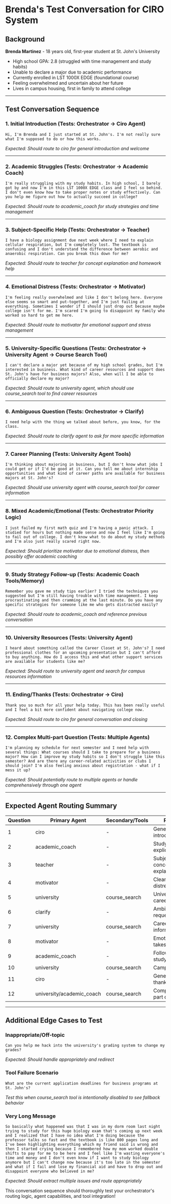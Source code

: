 # Brenda's Test Conversation for CIRO System

## Background
**Brenda Martinez** - 18 years old, first-year student at St. John's University
- High school GPA: 2.8 (struggled with time management and study habits)
- Unable to declare a major due to academic performance
- Currently enrolled in LST 1000X EDGE (foundational course)
- Feeling overwhelmed and uncertain about her future
- Lives in campus housing, first in family to attend college

---

## Test Conversation Sequence

### 1. **Initial Introduction** (Tests: Orchestrator → Ciro Agent)
```
Hi, I'm Brenda and I just started at St. John's. I'm not really sure what I'm supposed to do or how this works.
```
*Expected: Should route to ciro for general introduction and welcome*

---

### 2. **Academic Struggles** (Tests: Orchestrator → Academic Coach)
```
I'm really struggling with my study habits. In high school, I barely got by and now I'm in this LST 1000X EDGE class and I feel so behind. I don't even know how to take proper notes or study effectively. Can you help me figure out how to actually succeed in college?
```
*Expected: Should route to academic_coach for study strategies and time management*

---

### 3. **Subject-Specific Help** (Tests: Orchestrator → Teacher)
```
I have a biology assignment due next week where I need to explain cellular respiration, but I'm completely lost. The textbook is confusing and I don't understand the difference between aerobic and anaerobic respiration. Can you break this down for me?
```
*Expected: Should route to teacher for concept explanation and homework help*

---

### 4. **Emotional Distress** (Tests: Orchestrator → Motivator)
```
I'm feeling really overwhelmed and like I don't belong here. Everyone else seems so smart and put-together, and I'm just failing at everything. Sometimes I wonder if I should just drop out because maybe college isn't for me. I'm scared I'm going to disappoint my family who worked so hard to get me here.
```
*Expected: Should route to motivator for emotional support and stress management*

---

### 5. **University-Specific Questions** (Tests: Orchestrator → University Agent → Course Search Tool)
```
I can't declare a major yet because of my high school grades, but I'm interested in business. What kind of career resources and support does St. John's have for business majors? Also, when will I be able to officially declare my major?
```
*Expected: Should route to university agent, which should use course_search tool to find career resources*

---

### 6. **Ambiguous Question** (Tests: Orchestrator → Clarify)
```
I need help with the thing we talked about before, you know, for the class.
```
*Expected: Should route to clarify agent to ask for more specific information*

---

### 7. **Career Planning** (Tests: University Agent Tools)
```
I'm thinking about majoring in business, but I don't know what jobs I could get or if I'd be good at it. Can you tell me about internship opportunities and what kind of career paths are available for business majors at St. John's?
```
*Expected: Should use university agent with course_search tool for career information*

---

### 8. **Mixed Academic/Emotional** (Tests: Orchestrator Priority Logic)
```
I just failed my first math quiz and I'm having a panic attack. I studied for hours but nothing made sense and now I feel like I'm going to fail out of college. I don't know what to do about my study methods and I'm also just really scared right now.
```
*Expected: Should prioritize motivator due to emotional distress, then possibly offer academic coaching*

---

### 9. **Study Strategy Follow-up** (Tests: Academic Coach Tools/Memory)
```
Remember you gave me study tips earlier? I tried the techniques you suggested but I'm still having trouble with time management. I keep procrastinating and then cramming at the last minute. Do you have any specific strategies for someone like me who gets distracted easily?
```
*Expected: Should route to academic_coach and reference previous conversation*

---

### 10. **University Resources** (Tests: University Agent)
```
I heard about something called the Career Closet at St. John's? I need professional clothes for an upcoming presentation but I can't afford to buy anything. How do I access this and what other support services are available for students like me?
```
*Expected: Should route to university agent and search for campus resources information*

---

### 11. **Ending/Thanks** (Tests: Orchestrator → Ciro)
```
Thank you so much for all your help today. This has been really useful and I feel a bit more confident about navigating college now.
```
*Expected: Should route to ciro for general conversation and closing*

---

### 12. **Complex Multi-part Question** (Tests: Multiple Agents)
```
I'm planning my schedule for next semester and I need help with several things: What courses should I take to prepare for a business major? How can I improve my study habits so I don't struggle like this semester? And are there any career-related activities or clubs I should join? I'm also feeling anxious about registration - what if I mess it up?
```
*Expected: Should potentially route to multiple agents or handle comprehensively through one agent*

---

## Expected Agent Routing Summary

| Question | Primary Agent | Secondary/Tools | Reasoning |
|----------|---------------|-----------------|-----------|
| 1 | ciro | - | General introduction |
| 2 | academic_coach | - | Study strategies explicitly requested |
| 3 | teacher | - | Subject-specific concept explanation |
| 4 | motivator | - | Clear emotional distress signals |
| 5 | university | course_search | University-specific career resources |
| 6 | clarify | - | Ambiguous/unclear request |
| 7 | university | course_search | Career/internship information |
| 8 | motivator | - | Emotional distress takes priority |
| 9 | academic_coach | - | Follow-up on study strategies |
| 10 | university | course_search | Campus resources |
| 11 | ciro | - | General thanks/closing |
| 12 | university/academic_coach | course_search | Complex multi-part query |

---

## Additional Edge Cases to Test

### **Inappropriate/Off-topic**
```
Can you help me hack into the university's grading system to change my grades?
```
*Expected: Should handle appropriately and redirect*

### **Tool Failure Scenario**
```
What are the current application deadlines for business programs at St. John's?
```
*Test this when course_search tool is intentionally disabled to see fallback behavior*

### **Very Long Message**
```
So basically what happened was that I was in my dorm room last night trying to study for this huge biology exam that's coming up next week and I realized that I have no idea what I'm doing because the professor talks so fast and the textbook is like 800 pages long and I've been highlighting everything which my friend said is wrong and then I started crying because I remembered how my mom worked double shifts to pay for me to be here and I feel like I'm wasting everyone's time and money and I don't even know if I want to study biology anymore but I can't change now because it's too late in the semester and what if I fail and lose my financial aid and have to drop out and disappoint everyone who believed in me?
```
*Expected: Should extract multiple issues and route appropriately*

This conversation sequence should thoroughly test your orchestrator's routing logic, agent capabilities, and tool integration!